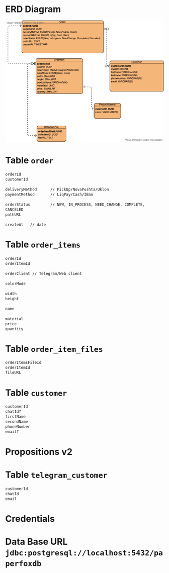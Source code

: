 # ERD Diagram

![diagram](ERD.vpd.png)

# Table `order`
``` 
orderId
customerId

deliveryMethod      // PickUp/NovaPoshta/Uklon
paymentMethod       // LiqPay/Cash/IBan

orderStatus         // NEW, IN_PROCESS, NEED_CHANGE, COMPLETE, CANCELED
pathURL

createAt   // date
```

# Table `order_items`
``` 
orderId
orderItemId

orderClient // Telegram/Web client

colorMode

width
height

name

material
price
quantity
```

# Table `order_item_files`
``` 
orderItemsFileId
orderItemId
fileURL
```

# Table `customer`
``` 
customerId
chatId?
firstName
secondName
phoneNumber
email?
```


# Propositions v2
# Table `telegram_customer`
``` 
customerId
chatId
email
```

# Credentials

# Data Base URL `jdbc:postgresql://localhost:5432/paperfoxdb`